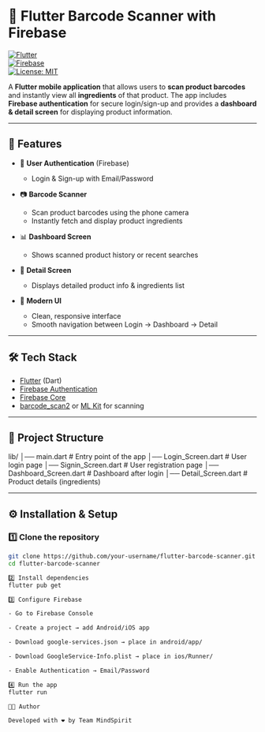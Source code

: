 # 📱 Flutter Barcode Scanner with Firebase  

[![Flutter](https://img.shields.io/badge/Flutter-3.22-blue?logo=flutter)](https://flutter.dev/)  
[![Firebase](https://img.shields.io/badge/Firebase-Authentication-orange?logo=firebase)](https://firebase.google.com/)  
[![License: MIT](https://img.shields.io/badge/License-MIT-green.svg)](https://opensource.org/licenses/MIT)  

A **Flutter mobile application** that allows users to **scan product barcodes** and instantly view all **ingredients** of that product. The app includes **Firebase authentication** for secure login/sign-up and provides a **dashboard & detail screen** for displaying product information.  

---

## 🚀 Features  
- 🔑 **User Authentication** (Firebase)  
  - Login & Sign-up with Email/Password  

- 📷 **Barcode Scanner**  
  - Scan product barcodes using the phone camera  
  - Instantly fetch and display product ingredients  

- 📊 **Dashboard Screen**  
  - Shows scanned product history or recent searches  

- 📄 **Detail Screen**  
  - Displays detailed product info & ingredients list  

- 🎨 **Modern UI**  
  - Clean, responsive interface  
  - Smooth navigation between Login → Dashboard → Detail  

---

## 🛠️ Tech Stack  
- [Flutter](https://flutter.dev/) (Dart)  
- [Firebase Authentication](https://firebase.google.com/docs/auth)  
- [Firebase Core](https://pub.dev/packages/firebase_core)  
- [barcode_scan2](https://pub.dev/packages/barcode_scan2) or [ML Kit](https://developers.google.com/ml-kit/vision/barcode-scanning) for scanning  

---

## 📂 Project Structure  
lib/
│── main.dart # Entry point of the app
│── Login_Screen.dart # User login page
│── Signin_Screen.dart # User registration page
│── Dashboard_Screen.dart # Dashboard after login
│── Detail_Screen.dart # Product details (ingredients)


---

## ⚙️ Installation & Setup  

### 1️⃣ Clone the repository  
```bash
git clone https://github.com/your-username/flutter-barcode-scanner.git
cd flutter-barcode-scanner

2️⃣ Install dependencies
flutter pub get

3️⃣ Configure Firebase

- Go to Firebase Console

- Create a project → add Android/iOS app

- Download google-services.json → place in android/app/

- Download GoogleService-Info.plist → place in ios/Runner/

- Enable Authentication → Email/Password

4️⃣ Run the app
flutter run

🧑‍💻 Author

Developed with ❤️ by Team MindSpirit
